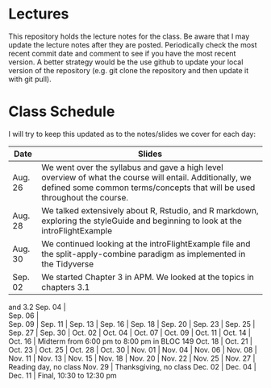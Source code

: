 # Lectures
This repository holds the lecture notes for the class.  Be aware that I may 
update the lecture notes after they are posted.  Periodically check the most recent commit date and comment to see if you have the most recent version. A better strategy would be the use github to update your local version of the
repository (e.g. git clone the repository and then update it with git pull).

# Class Schedule
I will try to keep this updated as to the notes/slides we cover
for each day:

Date    | Slides
--------|--------
Aug. 26 | We went over the syllabus and gave a high level overview of what the course will entail.  Additionally, we defined some common terms/concepts that will be used throughout the course.
Aug. 28 | We talked extensively about R, Rstudio, and R markdown, exploring the styleGuide and beginning to look at the introFlightExample
Aug. 30 | We continued looking at the introFlightExample file and the split-apply-combine paradigm as implemented in the Tidyverse
Sep. 02 | We started Chapter 3 in APM.  We looked at the topics in chapters 3.1
 and 3.2
Sep. 04 |  
Sep. 06 |  
Sep. 09 |
Sep. 11 |
Sep. 13 |
Sep. 16 |
Sep. 18 |
Sep. 20 |
Sep. 23 |
Sep. 25 |
Sep. 27 |
Sep. 30 |
Oct. 02 |
Oct. 04 |
Oct. 07 |
Oct. 09 |
Oct. 11 |
Oct. 14 |
Oct. 16 | Midterm from 6:00 pm to 8:00 pm in BLOC 149
Oct. 18 |
Oct. 21 |
Oct. 23 |
Oct. 25 |
Oct. 28 |
Oct. 30 |
Nov. 01 |
Nov. 04 |
Nov. 06 |
Nov. 08 |
Nov. 11 |
Nov. 13 |
Nov. 15 |
Nov. 18 |
Nov. 20 |
Nov. 22 |
Nov. 25 |
Nov. 27 | Reading day, no class
Nov. 29 | Thanksgiving, no class
Dec. 02 | 
Dec. 04 | 
Dec. 11 | Final, 10:30 to 12:30 pm
